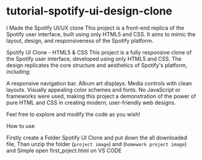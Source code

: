 # tutorial-spotify-ui-design-clone
I Made the Spotify UI/UX clone 
This project is a front-end replica of the Spotify user interface, built using only HTML5 and CSS. It aims to mimic the layout, design, and responsiveness of the Spotify platform.


Spotify UI Clone - HTML5 & CSS
This project is a fully responsive clone of the Spotify user interface, developed using only HTML5 and CSS. The design replicates the core structure and aesthetics of Spotify's platform, including:

A responsive navigation bar.
Album art displays.
Media controls with clean layouts.
Visually appealing color schemes and fonts.
No JavaScript or frameworks were used, making this project a demonstration of the power of pure HTML and CSS in creating modern, user-friendly web designs.

Feel free to explore and modify the code as you wish!

How to use 

Firstly create a Folder Spotify UI Clone and put down the all downloaded file,
Than unzip the folder (`project image`) and (`homework project image`)
and Simple open first_prject.html on VS CODE







